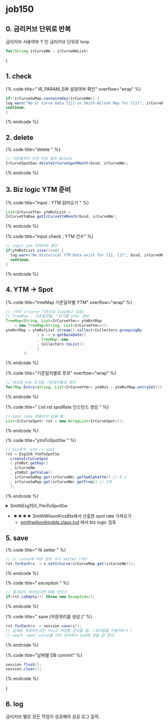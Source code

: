 # job150

## 0. 금리커브 단위로 반복&#x20;

금리커브 사용여부 Y 인 금리커브 단위로 loop&#x20;

```java
for(String irCurveNm : irCurveNmList)
```

{

## 1. check&#x20;

{% code title=" IR_PARAM_SW 설정여부 확인" overflow="wrap" %}
```java
if(!irCurveSwMap.containsKey(irCurveNm)) {
log.warn("No Ir Curve Data [{}] in Smith-Wilson Map for [{}]", irCurveNm, bssd);
continue;
}
```
{% endcode %}

## 2. delete

{% code title="delete " %}
```java
// 기준일자의 이전 작업 결과 delete 
IrCurveSpotDao.deleteIrCurveSpotMonth(bssd, irCurveNm);
```
{% endcode %}

## 3. Biz logic YTM 준비 &#x20;

{% code title="input : YTM 읽어오기 " %}
```java
List<IrCurveYtm> ytmRstList = 
IrCurveYtmDao.getIrCurveYtmMonth(bssd, irCurveNm);	
```
{% endcode %}

{% code title="input check ; YTM 건수" %}
```java
// input ytm 적재여부 확인 
if(ytmRstList.size()==0) {
  log.warn("No Historical YTM Data exist for [{}, {}]", bssd, irCurveNm);
  continue;
}				
```
{% endcode %}

## 4. YTM -> Spot

{% code title="treeMap 기준일자별 YTM" overflow="wrap" %}
```java
// (이미 irCurve 기준으로 loop돌고 있음) 
// TreeMap : 기준일자별, (만기별 ytm) 생성
TreeMap<String, List<IrCurveYtm>> ytmRstMap 
    = new TreeMap<String, List<IrCurveYtm>>();
ytmRstMap = ytmRstList.stream().collect(Collectors.groupingBy
              ( s -> s.getBaseDate()
              , TreeMap::new
              , Collectors.toList()
              ) 
        );					
```
{% endcode %}

{% code title="기준일자별로 루프" overflow="wrap" %}
```java
// 생성한 ytm 트리맵 기준일자별로 루프 
for(Map.Entry<String, List<IrCurveYtm>> ytmRst : ytmRstMap.entrySet()) {
```
{% endcode %}

{% code title=" List rst spotRate 인스턴스 생성 " %}
```java
// spot rate 만들어서 담을 통 
List<IrCurveSpot> rst = new ArrayList<IrCurveSpot>();
```
{% endcode %}

{% code title="ytmToSpotSw " %}
```java
// biz로직 :ytm -> spot 
rst = Esg150_YtmToSpotSw
 .createIrCurveSpot
  ( ytmRst.getKey()
  , irCurveNm
  , ytmRst.getValue()
  , irCurveSwMap.get(irCurveNm).getSwAlphaYtm() // 0.1 
  , irCurveSwMap.get(irCurveNm).getFreq() // 2회 
  );
```
{% endcode %}

<details>

<summary>SmithEsg150_YtmToSpotSw</summary>

{% code lineNumbers="true" %}
```java
public static List<IrCurveSpot> createIrCurveSpot
  ( String baseYmd
  , String irCurveNm
  , List<IrCurveYtm> ytmRst
  , Double alphaApplied
  , Integer freq) 
{
 // 인스턴스 생성 	SmithWilsonKicsBts // sw 처리하는 biz logic 	  
  SmithWilsonKicsBts swBts = SmithWilsonKicsBts.of()
                 .baseDate(DateUtil.convertFrom(baseYmd))
                 .ytmCurveHisList(ytmRst)
                 .alphaApplied(alphaApplied) // 수렴속도 0.1													 
                 .freq(freq) // 이자지급주기 2 
                 .build();
  
  // ★★★★ SmithWilsonKicsBts에서 산출한 spot rate 가져오기 
  List<IrCurveSpot> rst = swBts.getSpotBtsRslt();
  
  // 산출결과 오류 체크 
  for(IrCurveSpot crv : rst) {
    if(crv.getSpotRate().isNaN() || crv.getSpotRate().isInfinite()) {
      log.error("YTM to SPOT BootStrapping is failed. Check YTM Data in [{}] Table for [ID: {} in {}]", Process.toPhysicalName(IrCurveYtm.class.getSimpleName()), irCurveNm, baseYmd);
      return new ArrayList<IrCurveSpot>();
    }
  }
  
  // rst setting  
  rst.stream().forEach(s -> s.setIrCurveNm(irCurveNm));
  rst.stream().forEach(s -> s.setBaseDate(baseYmd));
  rst.stream().forEach(s -> s.setModifiedBy(jobId));
  rst.stream().forEach(s -> s.setUpdateDate(LocalDateTime.now()));
  
  log.info("{}({}) creates [{}] results of [{}] in [{}]. They are inserted into [{}] Table", jobId, EJob.valueOf(jobId).getJobName(), rst.size(), irCurveNm, baseYmd, toPhysicalName(IrCurveSpot.class.getSimpleName()));
  
  return rst;
}
```
{% endcode %}

</details>

* ★★★★ SmithWilsonKicsBts에서 산출한 spot rate 가져오기&#x20;
  * [smithwilsonkicsbts.class.md](../../../biz-logic/interest-rate-model/smith-wilson-method/with-assets-generating-multiple-cf/smithwilsonkicsbts.class.md "mention") 에서 biz logic 검토&#x20;

## 5. save&#x20;

{% code title=" fk setter " %}
```java
// ir curve에 대한 정보 추가 setter (fk)
rst.forEach(s -> s.setIrCurve(irCurveMap.get(irCurveNm)));
```
{% endcode %}

{% code title=" exception " %}
```java
// 결과값이 비어있으면 예외 던지기 
if(rst.isEmpty()) throw new Exception();
```
{% endcode %}

{% code title=" save (저장쿼리를 생성.)" %}
```java
rst.forEach(s -> session.save(s));
// 실제로 저장하는것은 아니고 저장할 준비를 함. (쿼리들을 만들어두기 )
// seq의  next value를 미리 읽어와서 sid에 넣을 값 준비. 
```
{% endcode %}

{% code title="날짜별 DB commit" %}
```java
session.flush();
session.clear();
```
{% endcode %}

}

## 6. log&#x20;

금리커브 별로 모든 작업이 성공해야 성공 로그 출력.
